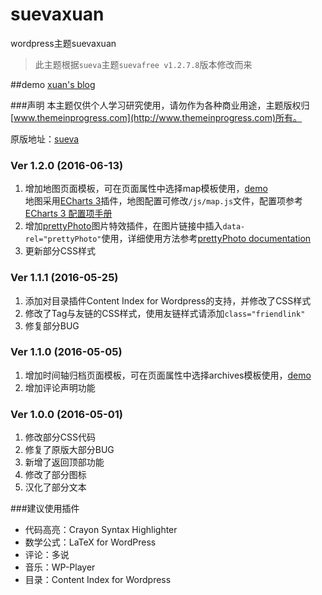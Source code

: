 # suevaxuan
wordpress主题suevaxuan
> 此主题根据`sueva`主题`suevafree v1.2.7.8`版本修改而来

##demo
[xuan's blog](http://www.qinshaoxuan.com)

###声明
本主题仅供个人学习研究使用，请勿作为各种商业用途，主题版权归[www.themeinprogress.com](http://www.themeinprogress.com)所有。

原版地址：[sueva](http://www.themeinprogress.com/sueva/)

### Ver 1.2.0 (2016-06-13)
1. 增加地图页面模板，可在页面属性中选择map模板使用，[demo](http://www.qinshaoxuan.com/journey)<br />地图采用[ECharts 3](http://echarts.baidu.com/index.html)插件，地图配置可修改`/js/map.js`文件，配置项参考[ECharts 3 配置项手册](http://echarts.baidu.com/option.html)
2. 增加[prettyPhoto](http://www.no-margin-for-errors.com/projects/prettyphoto-jquery-lightbox-clone/)图片特效插件，在图片链接中插入`data-rel="prettyPhoto"`使用，详细使用方法参考[prettyPhoto documentation](http://www.no-margin-for-errors.com/projects/prettyphoto-jquery-lightbox-clone/documentation)
3. 更新部分CSS样式

### Ver 1.1.1 (2016-05-25)
1. 添加对目录插件Content Index for Wordpress的支持，并修改了CSS样式
2. 修改了Tag与友链的CSS样式，使用友链样式请添加`class="friendlink"`
3. 修复部分BUG

### Ver 1.1.0 (2016-05-05)
1. 增加时间轴归档页面模板，可在页面属性中选择archives模板使用，[demo](http://www.qinshaoxuan.com/archive)
2. 增加评论声明功能

### Ver 1.0.0 (2016-05-01)
1. 修改部分CSS代码
2. 修复了原版大部分BUG
3. 新增了返回顶部功能
4. 修改了部分图标
5. 汉化了部分文本

###建议使用插件
* 代码高亮：Crayon Syntax Highlighter
* 数学公式：LaTeX for WordPress
* 评论：多说
* 音乐：WP-Player
* 目录：Content Index for Wordpress
